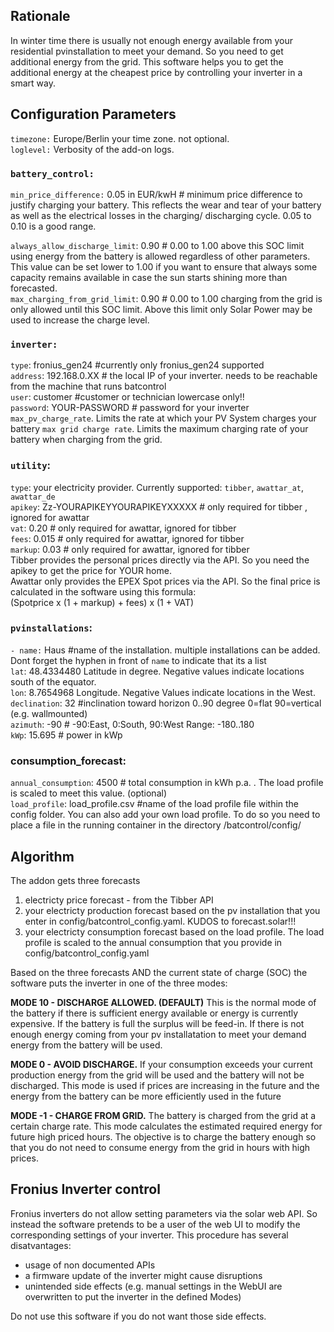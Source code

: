 ## Rationale

In winter time there is usually not enough energy available from your residential pvinstallation to meet your demand.
So you need to get additional energy from the grid.
This software helps you to get the additional energy at the cheapest price by controlling your inverter in a smart way.

## Configuration Parameters

`timezone:` Europe/Berlin your time zone. not optional.  
`loglevel:` Verbosity of the add-on logs.

### `battery_control:`

`min_price_difference:` 0.05 in EUR/kwH # minimum price difference to justify charging your battery. This reflects the wear and tear of your battery as well as the electrical losses in the charging/ discharging cycle. 0.05 to 0.10 is a good range.

`always_allow_discharge_limit`: 0.90 # 0.00 to 1.00 above this SOC limit using energy from the battery is allowed regardless of other parameters. This value can be set lower to 1.00 if you want to ensure that always some capacity remains available in case the sun starts shining more than forecasted.  
`max_charging_from_grid_limit`: 0.90 # 0.00 to 1.00 charging from the grid is only allowed until this SOC limit. Above this limit only Solar Power may be used to increase the charge level.

### `inverter:`

`type`: fronius_gen24 #currently only fronius_gen24 supported  
`address`: 192.168.0.XX # the local IP of your inverter. needs to be reachable from the machine that runs batcontrol  
`user`: customer #customer or technician lowercase only!!  
`password`: YOUR-PASSWORD # password for your inverter
`max_pv_charge_rate`. Limits the rate at which your PV System charges your battery
`max grid charge rate`. Limits the maximum charging rate of your battery when charging from the grid. 

### `utility`:

`type`: your electricity provider. Currently supported: `tibber`, `awattar_at`, `awattar_de`  
`apikey`: Zz-YOURAPIKEYYOURAPIKEYXXXXX # only required for tibber , ignored for awattar  
`vat`: 0.20 # only required for awattar, ignored for tibber  
`fees`: 0.015 # only required for awattar, ignored for tibber  
`markup`: 0.03 # only required for awattar, ignored for tibber  
Tibber provides the personal prices directly via the API. So you need the apikey to get the price for YOUR home.  
Awattar only provides the EPEX Spot prices via the API. So the final price is calculated in the software using this formula:  
(Spotprice x (1 + markup) + fees) x (1 + VAT)

### `pvinstallations`:

`- name:` Haus #name of the installation. multiple installations can be added. Dont forget the hyphen in front of `name` to indicate that its a list  
`lat`: 48.4334480 Latitude in degree. Negative values indicate locations south of the equator.  
`lon`: 8.7654968 Longitude. Negative Values indicate locations in the West.  
`declination`: 32 #inclination toward horizon 0..90 degree 0=flat 90=vertical (e.g. wallmounted)  
`azimuth`: -90 # -90:East, 0:South, 90:West Range: -180..180  
`kWp`: 15.695 # power in kWp

### consumption_forecast:

`annual_consumption`: 4500 # total consumption in kWh p.a. . The load profile is scaled to meet this value. (optional)  
`load_profile`: load_profile.csv #name of the load profile file within the config folder. You can also add your own load profile. To do so you need to place a file in the running container in the directory /batcontrol/config/

## Algorithm

The addon gets three forecasts

1. electricty price forecast - from the Tibber API
1. your electricty production forecast based on the pv installation that you enter in config/batcontrol_config.yaml.
   KUDOS to forecast.solar!!!
1. your electricty consumption forecast based on the load profile. The load profile is scaled to the annual consumption that you provide in config/batcontrol_config.yaml

Based on the three forecasts AND the current state of charge (SOC) the software puts the inverter in one of the three modes:

**MODE 10 - DISCHARGE ALLOWED. (DEFAULT)**
This is the normal mode of the battery if there is sufficient energy available or energy is currently expensive. If the battery is full the surplus will be feed-in. If there is not enough energy coming from your pv installatation to meet your demand energy from the battery will be used.

**MODE 0 - AVOID DISCHARGE.**
If your consumption exceeds your current production energy from the grid will be used and the battery will not be discharged. This mode is used if prices are increasing in the future and the energy from the battery can be more efficiently used in the future

**MODE -1 - CHARGE FROM GRID.**
The battery is charged from the grid at a certain charge rate. This mode calculates the estimated required energy for future high priced hours. The objective is to charge the battery enough so that you do not need to consume energy from the grid in hours with high prices.

## Fronius Inverter control

Fronius inverters do not allow setting parameters via the solar web API.
So instead the software pretends to be a user of the web UI to modify the corresponding settings of your inverter.
This procedure has several disatvantages:

- usage of non documented APIs
- a firmware update of the inverter might cause disruptions
- unintended side effects (e.g. manual settings in the WebUI are overwritten to put the inverter in the defined Modes)

Do not use this software if you do not want those side effects. 